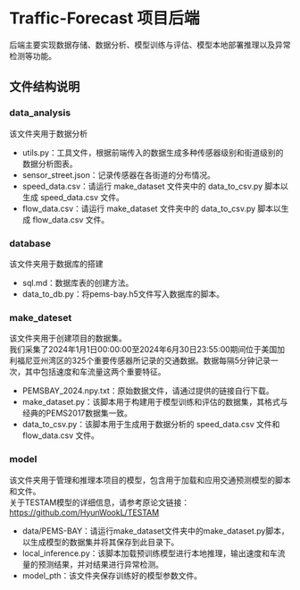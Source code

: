# Traffic-Forecast 项目后端

后端主要实现数据存储、数据分析、模型训练与评估、模型本地部署推理以及异常检测等功能。

## 文件结构说明

### data_analysis

该文件夹用于数据分析

- utils.py：工具文件，根据前端传入的数据生成多种传感器级别和街道级别的数据分析图表。
- sensor_street.json：记录传感器在各街道的分布情况。
- speed_data.csv：请运行 make_dataset 文件夹中的 data_to_csv.py 脚本以生成 speed_data.csv 文件。
- flow_data.csv：请运行 make_dataset 文件夹中的 data_to_csv.py 脚本以生成 flow_data.csv 文件。

### database

该文件夹用于数据库的搭建

- sql.md：数据库表的创建方法。
- data_to_db.py：将pems-bay.h5文件写入数据库的脚本。


### make_dateset

该文件夹用于创建项目的数据集。
<br>我们采集了2024年1月1日00:00:00至2024年6月30日23:55:00期间位于美国加利福尼亚州湾区的325个重要传感器所记录的交通数据。数据每隔5分钟记录一次，其中包括速度和车流量这两个重要特征。

- PEMSBAY_2024.npy.txt：原始数据文件，请通过提供的链接自行下载。
- make_dataset.py：该脚本用于构建用于模型训练和评估的数据集，其格式与经典的PEMS2017数据集一致。
- data_to_csv.py：该脚本用于生成用于数据分析的 speed_data.csv 文件和 flow_data.csv 文件。

### model

该文件夹用于管理和推理本项目的模型，包含用于加载和应用交通预测模型的脚本和文件。
<br> 关于TESTAM模型的详细信息，请参考原论文链接： https://github.com/HyunWookL/TESTAM

- data/PEMS-BAY：请运行make_dataset文件夹中的make_dataset.py脚本，以生成模型的数据集并将其保存到此目录下。
- local_inference.py：该脚本加载预训练模型进行本地推理，输出速度和车流量的预测结果，并对结果进行异常检测。
- model_pth：该文件夹保存训练好的模型参数文件。
